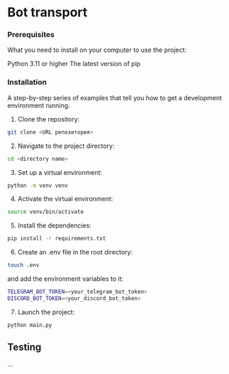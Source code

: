 # Bot transport

### Prerequisites
What you need to install on your computer to use the project:

Python 3.11 or higher
The latest version of pip

### Installation
A step-by-step series of examples that tell you how to get a development environment running.

1. Clone the repository:
```bash
git clone <URL репозитория>
```
2. Navigate to the project directory:
```bash
cd <directory name>
```
3. Set up a virtual environment:
```bash
python -m venv venv
```
4. Activate the virtual environment:
```bash
source venv/bin/activate
```
5. Install the dependencies:
```bash
pip install -r requirements.txt
```
6. Create an .env file in the root directory:
```bash
touch .env
```
and add the environment variables to it:
```bash
TELEGRAM_BOT_TOKEN=<your_telegram_bot_token>
DISCORD_BOT_TOKEN=<your_discord_bot_token>
```
7. Launch the project:
```bash
python main.py
```

## Testing
... 

